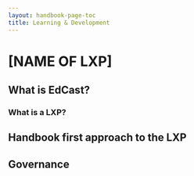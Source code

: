 ```yaml
---
layout: handbook-page-toc
title: Learning & Development
---
```


# [NAME OF LXP]

## What is EdCast?

### What is a LXP?


## Handbook first approach to the LXP


## Governance

